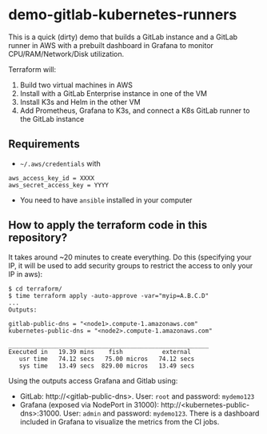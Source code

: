# demo-gitlab-kubernetes-runners

This is a quick (dirty) demo that builds a GitLab instance and a GitLab runner in AWS with
a prebuilt dashboard in Grafana to monitor CPU/RAM/Network/Disk utilization.

Terraform will:

1. Build two virtual machines in AWS
2. Install with a GitLab Enterprise instance in one of the VM
3. Install K3s and Helm in the other VM
4. Add Prometheus, Grafana to K3s, and connect a K8s GitLab runner to the GitLab instance

## Requirements

- `~/.aws/credentials` with
```
aws_access_key_id = XXXX
aws_secret_access_key = YYYY
```
- You need to have `ansible` installed in your computer

## How to apply the terraform code in this repository?

It takes around ~20 minutes to create everything. Do this (specifying your IP,
it will be used to add security groups to restrict the access to only your IP in
aws):

```console
$ cd terraform/
$ time terraform apply -auto-approve -var="myip=A.B.C.D"
...
Outputs:

gitlab-public-dns = "<node1>.compute-1.amazonaws.com"
kubernetes-public-dns = "<node2>.compute-1.amazonaws.com"

________________________________________________________
Executed in   19.39 mins    fish           external
   usr time   74.12 secs   75.00 micros   74.12 secs
   sys time   13.49 secs  829.00 micros   13.49 secs
```

Using the outputs access Grafana and Gitlab using:
- GitLab: http://\<gitlab-public-dns>. User: `root` and password: `mydemo123`
- Grafana (exposed via NodePort in 31000): http://\<kubernetes-public-dns>:31000. User: `admin` and password: `mydemo123`. There is a dashboard included in Grafana to visualize the metrics from the CI jobs.
